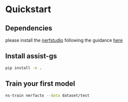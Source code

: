 # Quickstart

## Dependencies

please install the [nerfstudio](https://github.com/nerfstudio-project/nerfstudio) following the guidance [here](https://github.com/nerfstudio-project/nerfstudio?tab=readme-ov-file#1-installation-setup-the-environment)

## Install assist-gs

```bash
pip install -e .
```

## Train your first model

```bash
ns-train nerfacto --data dataset/test
```
